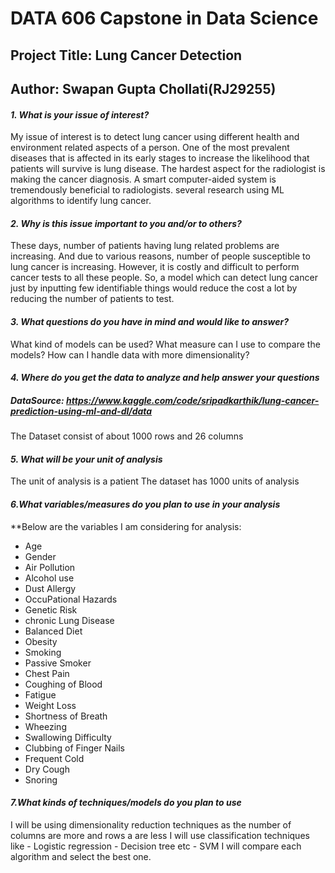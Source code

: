 # DATA 606 Capstone in Data Science
## Project Title: Lung Cancer Detection
## Author: Swapan Gupta Chollati(RJ29255)

#### _1. What is your issue of interest?_
 
My issue of interest is to detect lung cancer using different health and environment related aspects of a person. One of the most prevalent diseases that is affected in its early stages to increase the likelihood that patients will survive is lung disease. The hardest aspect for the radiologist is making the cancer diagnosis. A smart computer-aided system is tremendously beneficial to radiologists. several research using ML algorithms to identify lung cancer.
#### _2. Why is this issue important to you and/or to others?_

These days, number of patients having lung related problems are increasing. And due to various reasons, number of people susceptible to lung cancer is increasing. However, it is costly and difficult to perform cancer tests to all these people. So, a model which can detect lung cancer just by inputting few identifiable things would reduce the cost a lot by reducing the number of patients to test.

#### _3. What questions do you have in mind and would like to answer?_

What kind of models can be used?
What measure can I use to compare the models?
How can I handle data with more dimensionality?

#### _4. Where do you get the data to analyze and help answer your questions_
##### DataSource: https://www.kaggle.com/code/sripadkarthik/lung-cancer-prediction-using-ml-and-dl/data
The Dataset consist of about 1000 rows and 26 columns 

#### _5. What will be your unit of analysis_
The unit of analysis is a patient
The dataset has 1000 units of analysis

#### _6.What variables/measures do you plan to use in your analysis_

**Below are the variables I am considering for analysis:
- Age
- Gender
- Air Pollution 
- Alcohol use
- Dust Allergy
- OccuPational Hazards
- Genetic Risk
- chronic Lung Disease
- Balanced Diet
- Obesity
- Smoking
- Passive Smoker
- Chest Pain
- Coughing of Blood
- Fatigue
- Weight Loss
- Shortness of Breath
- Wheezing
- Swallowing Difficulty
- Clubbing of Finger Nails
- Frequent Cold
- Dry Cough
- Snoring

#### _7.What kinds of techniques/models do you plan to use_
I will be using dimensionality reduction techniques as the number of columns are more and rows a are less
I will use classification techniques like
	- Logistic regression
	- Decision tree etc
	- SVM
I will compare each algorithm and select the best one.


